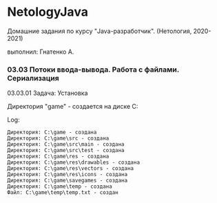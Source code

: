 # NetologyJava

Домашние задания по курсу "Java-разработчик". (Нетология, 2020-2021)

выполнил: Гнатенко А. 

### 03.03 Потоки ввода-вывода. Работа с файлами. Сериализация
03.03.01 Задача: Установка

Директория "game" - создается на диске C:

Log:  
 ~~~text
Директория: C:\game - создана  
Директория: C:\game\src - создана  
Директория: C:\game\src\main - создана  
Директория: C:\game\src\test - создана  
Директория: C:\game\res - создана  
Директория: C:\game\res\drawables - создана  
Директория: C:\game\res\vectors - создана  
Директория: C:\game\res\icons - создана  
Директория: C:\game\savegames - создана  
Директория: C:\game\temp - создана  
Файл: C:\game\temp\temp.txt - создан 
~~~